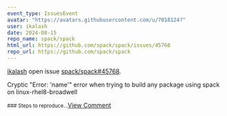 ```yaml
---
event_type: IssuesEvent
avatar: "https://avatars.githubusercontent.com/u/7018124?"
user: ikalash
date: 2024-08-15
repo_name: spack/spack
html_url: https://github.com/spack/spack/issues/45768
repo_url: https://github.com/spack/spack
---
```


<a href='https://github.com/ikalash' target='_blank'>ikalash</a> open issue <a href='https://github.com/spack/spack/issues/45768' target='_blank'>spack/spack#45768</a>.

<p>Cryptic "Error: 'name'" error when trying to build any package using spack on linux-rhel8-broadwell</p><small>### Steps to reproduce...</small><a href='https://github.com/spack/spack/issues/45768' target='_blank'>View Comment</a>